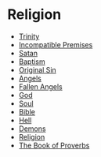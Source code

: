 Religion
===

* [Trinity](trinity.md)
* [Incompatible Premises](incompatible-premises.md)
* [Satan](satan.md)
* [Baptism](baptism.md)
* [Original Sin](original-sin.md)
* [Angels](angels.md)
* [Fallen Angels](fallen-angels.md)
* [God](god.md)
* [Soul](soul.md)
* [Bible](bible.md)
* [Hell](hell.md)
* [Demons](demons.md)
* [Religion](religion.md)
* [The Book of Proverbs](the-book-of-proverbs.md)
